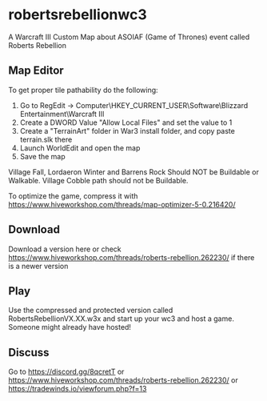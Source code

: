 # robertsrebellionwc3
A Warcraft III Custom Map about ASOIAF (Game of Thrones) event called Roberts Rebellion

## Map Editor
To get proper tile pathability do the following:
1. Go to RegEdit -> Computer\HKEY_CURRENT_USER\Software\Blizzard Entertainment\Warcraft III
2. Create a DWORD Value "Allow Local Files" and set the value to 1
3. Create a "TerrainArt" folder in War3 install folder, and copy paste terrain.slk there
4. Launch WorldEdit and open the map
5. Save the map

Village Fall, Lordaeron Winter and Barrens Rock Should NOT be Buildable or Walkable. Village Cobble path should not be Buildable.

To optimize the game, compress it with https://www.hiveworkshop.com/threads/map-optimizer-5-0.216420/

## Download
Download a version here or check https://www.hiveworkshop.com/threads/roberts-rebellion.262230/ if there is a newer version

## Play
Use the compressed and protected version called RobertsRebellionVX.XX.w3x and start up your wc3 and host a game. Someone might already have hosted!

## Discuss
Go to
https://discord.gg/8qcretT
or
https://www.hiveworkshop.com/threads/roberts-rebellion.262230/
or
https://tradewinds.io/viewforum.php?f=13
